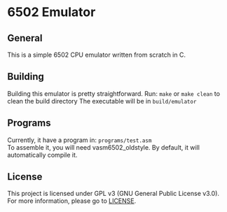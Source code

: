 # 6502 Emulator
## General
This is a simple 6502 CPU emulator written from scratch in C.

## Building
Building this emulator is pretty straightforward.
Run: ```make``` or ```make clean``` to clean the build directory
The executable will be in ```build/emulator```

## Programs
Currently, it have a program in: ```programs/test.asm``` <br>
To assemble it, you will need vasm6502_oldstyle. By default, it will automatically compile it.

## License
This project is licensed under GPL v3 (GNU General Public License v3.0). For more information, please go to [LICENSE](LICENSE).

